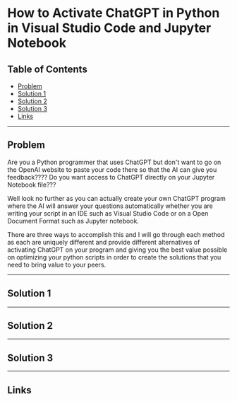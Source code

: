 # How to Activate ChatGPT in Python in Visual Studio Code and Jupyter Notebook

## Table of Contents
- [Problem](#Problem)
- [Solution 1](#Solution-1)
- [Solution 2](#Solution-2) 
- [Solution 3](Solution-3)
- [Links](#Links)

***

## Problem
Are you a Python programmer that uses ChatGPT but don't want to go on the OpenAI website to paste your code there so that the AI can give you feedback???? Do you want access to ChatGPT directly on your Jupyter Notebook file??? 

Well look no further as you can actually create your own ChatGPT program where the AI will answer your questions automatically whether you are writing your script in an IDE such as Visual Studio Code or on a Open Document Format such as Jupyter notebook.

There are three ways to accomplish this and I will go through each method as each are uniquely different and provide different alternatives of activating ChatGPT on your program and giving you the best value possible on optimizing your python scripts in order to create the solutions that you need to bring value to your peers.



***

## Solution 1


***

## Solution 2


***

## Solution 3



***

## Links
